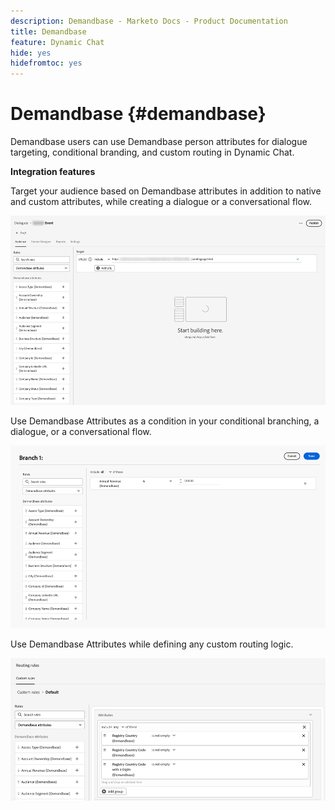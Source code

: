 ```yaml
---
description: Demandbase - Marketo Docs - Product Documentation
title: Demandbase
feature: Dynamic Chat
hide: yes
hidefromtoc: yes
---
```

# Demandbase {#demandbase}

Demandbase users can use Demandbase person attributes for dialogue targeting, conditional branding, and custom routing in Dynamic Chat.

**Integration features**

Target your audience based on Demandbase attributes in addition to native and custom attributes, while creating a dialogue or a conversational flow.

   ![](assets/demandbase-1.png)

Use Demandbase Attributes as a condition in your conditional branching, a dialogue, or a conversational flow.

   ![](assets/demandbase-2.png)

Use Demandbase Attributes while defining any custom routing logic.

   ![](assets/demandbase-3.png)
